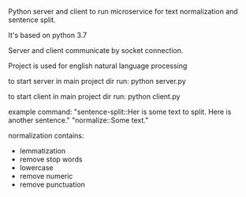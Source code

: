 Python server and client to run microservice for text normalization and sentence split.

It's based on python 3.7

Server and client communicate by socket connection.

Project is used for english natural language processing

to start server in main project dir run:
python server.py

to start client in main project dir run:
python client.py

example command:
"sentence-split::Her is some text to  split. Here is another sentence."
"normalize::Some text."

normalization contains:
- lemmatization
- remove stop words
- lowercase
- remove numeric
- remove punctuation
